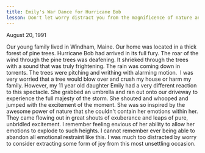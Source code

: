 ```yaml
---
title: Emily's War Dance for Hurricane Bob
lesson: Don't let worry distract you from the magnificence of nature and unbridled emotional exuberance
---
```


August 20, 1991

Our young family lived in Windham, Maine. Our home was located in a
thick forest of pine trees. Hurricane Bob had arrived in its full fury.
The roar of the wind through the pine trees was deafening. It shrieked
through the trees with a sound that was truly frightening. The rain was
coming down in torrents. The trees were pitching and writhing with
alarming motion.  I was very worried that a tree would blow over and
crush my house or harm my family. However, my 11 year old daughter Emily
had a very different reaction to this spectacle. She grabbed an umbrella
and ran out onto our driveway to experience the full majesty of the
storm. She shouted and whooped and jumped with the excitement of the
moment. She was so inspired by the awesome power of nature that she
couldn't contain her emotions within her. They came flowing out in great
shouts of exuberance and leaps of pure, unbridled excitement. I remember
feeling envious of her ability to allow her emotions to explode to such
heights. I cannot remember ever being able to abandon all emotional
restraint like this. I was much too distracted by worry to consider
extracting some form of joy from this most unsettling occasion.
